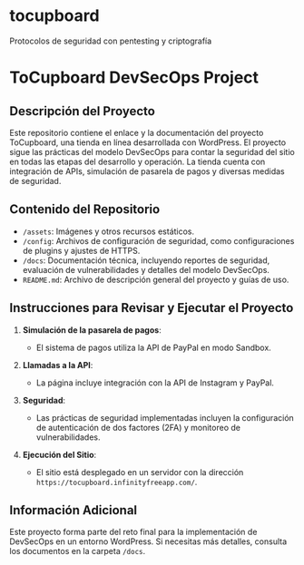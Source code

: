 # tocupboard
Protocolos de seguridad con pentesting y criptografía
# ToCupboard DevSecOps Project

## Descripción del Proyecto
Este repositorio contiene el enlace y la documentación del proyecto ToCupboard, una tienda en línea desarrollada con WordPress. 
El proyecto sigue las  prácticas del modelo DevSecOps para contar la seguridad del sitio en todas las etapas del desarrollo y operación. 
La tienda cuenta con integración de APIs, simulación de pasarela de pagos y diversas medidas de seguridad.

## Contenido del Repositorio
- `/assets`: Imágenes y otros recursos estáticos.
- `/config`: Archivos de configuración de seguridad, como configuraciones de plugins y ajustes de HTTPS.
- `/docs`: Documentación técnica, incluyendo reportes de seguridad, evaluación de vulnerabilidades y detalles del modelo DevSecOps.
- `README.md`: Archivo de descripción general del proyecto y guías de uso.

## Instrucciones para Revisar y Ejecutar el Proyecto
1. **Simulación de la pasarela de pagos**:
   - El sistema de pagos utiliza la API de PayPal en modo Sandbox. 

2. **Llamadas a la API**:
   - La página incluye integración con la API de Instagram y PayPal. 

4. **Seguridad**:
   - Las prácticas de seguridad implementadas incluyen la configuración de autenticación de dos factores (2FA) y monitoreo de vulnerabilidades.

5. **Ejecución del Sitio**:
   - El sitio está desplegado en un servidor con la dirección `https://tocupboard.infinityfreeapp.com/`.

## Información Adicional
Este proyecto forma parte del reto final para la implementación de DevSecOps en un entorno WordPress. 
Si necesitas más detalles, consulta los documentos en la carpeta `/docs`.
